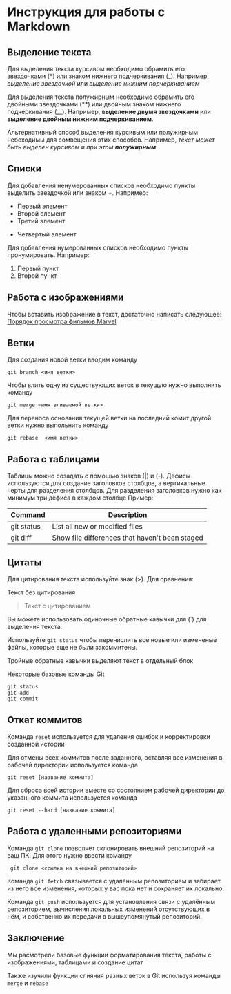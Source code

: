 # Инструкция для работы с Markdown

## Выделение текста

Для выделения текста курсивом необходимо обрамить его звездочками (*) или знаком нижнего подчеркивания (_). Например, *выделение звездочкой* или _выделение нижним подчеркиванием_

Для выделения текста полужирным необходимо обрамить его двойными звездочками (**) или двойным знаком нижнего подчеркивания (__). Например, **выделение двумя звездочками** или __выделение двойным нижним подчеркиванием__.

Альтернативный способ выделения курсивым или полужирным небоходимы для сомвещения этих способов. Например, _текст может быть выделен курсивом и при этом **полужирным**_

## Списки

Для добавления ненумерованных списков необходимо пункты выделить звездочкой или знаком +. Например:
* Первый элемент
* Второй элемент
* Третий элемент
+ Четвертый элемент

Для добавления нумерованных списков необходимо пункты пронумировать. Например:
1. Первый пункт
2. Второй пункт

## Работа с изображениями

Чтобы вставить изображение в текст, достаточно написать следующее:
[Порядок просмотра фильмов Marvel](MCUtimelineorder.jpg)

## Ветки

Для создания новой ветки вводим команду 

    git branch <имя ветки>

Чтобы влить одну из существующих веток в текущую нужно выполнить команду 

    git merge <имя вливаемой ветки>

Для переноса основания текущей ветки на последний комит другой ветки нужно выпольнить команду 

    git rebase  <имя ветки>

## Работа с таблицами

Таблицы можно созадать с помощью знаков (|) и (-). Дефисы используются для создание заголовков столбцов, а вертикальные черты для разделения столбцов. Для разделения заголовков нужно как минимум три дефиса в каждом столбце
Пример:

| Command | Description |
| --- | --- |
| git status | List all new or modified files |
| git diff | Show file differences that haven't been staged |

## Цитаты

Для цитирования текста используйте знак (>). Для сравнения:

Текст без цитирования
> Текст с цитированием

Вы можете использовать одиночные обратные кавычки для (`) для выделения текста.

Используйте `git status` чтобы перечислить все новые или измененые файлы, которые еще не были закоммитены.

Тройные обратные кавычки выделяют текст в отдельный блок

Некоторые базовые команды Git
```
git status
git add
git commit
```
## Откат коммитов

Команда `reset` используется для удаления ошибок и корректировки созданной истории

Для отмены всех коммитов после заданного, оставляя все изменения в рабочей директории используется команда
```
git reset [название коммита]
```
Для сброса всей истории вместе со состоянием рабочей директории до указанного коммита используется команда
```
git reset --hard [название коммита]
```

## Работа с удаленными репозиториями

Команда `git clone` позволяет склонировать внешний репозиторий на ваш ПК. Для этого нужно ввести команду
```
 git clone <ссылка на внешний репозиторий> 
```

Команда `git fetch` связывается с удалённым репозиторием и забирает из него все изменения, которых у вас пока нет и сохраняет их локально.

Команда `git push` используется для установления связи с удалённым репозиторием, вычисления локальных изменений отсутствующих в нём, и собственно их передачи в вышеупомянутый репозиторий.

## Заключение

Мы расмотрели базовые функции форматирования текста, работы с изображениями, таблицами и создание цитат

Также изучили функции слияния разных веток в Git используя команды `merge` и `rebase`
